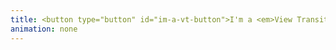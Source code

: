 ```yaml
---
title: <button type="button" id="im-a-vt-button">I'm a <em>View Transition</em>!</button>
animation: none
---
```


<script type="module">
	const imAVTButton = document.querySelector(`button#im-a-vt-button`);
	const imAVTPopover = document.querySelector(`div#im-a-vt`);

	imAVTButton.addEventListener('click', (event) => {
		event.stopPropagation();

		// Fallback for browsers that don't support this API:
		if (!document.startViewTransition) {
			imAVTPopover.togglePopover();
			return;
		}

		// With a View Transition:
		document.startViewTransition(() => {
			imAVTPopover.togglePopover();
		});
	});

	const hidePopover = () => {
		if (!imAVTPopover.matches(":popover-open")) return;

		// Fallback for browsers that don't support this API:
		if (!document.startViewTransition) {
			imAVTPopover.hidePopover();
			return;
		}

		// With a View Transition:
		document.startViewTransition(() => {
			imAVTPopover.hidePopover();
		});
	}

	document.documentElement.addEventListener('click', (event) => {
		if (event.target === imAVTPopover) return;
		hidePopover();
	});

	window.addEventListener('keyup', (event) => {
		if (event.key !== "Escape") return;
		hidePopover();
	});
</script>

<style>
	#im-a-vt {
		block-size: 55vmin;
		border: none;
		border-radius: var(--radius-round);
		box-shadow: var(--shadow-6);
		inline-size: 55vmin;
		padding: var(--size-8);
		place-self: center;
		place-items: center;
		view-transition-name: im-a-vt-popover;

		& img {
			block-size: 100%;
			inline-size: 100%;
		}
	}

	::view-transition-old(im-a-vt-popover):only-child {
		animation:
			var(--animation-scale-up),
			var(--animation-fade-out);
		animation-timing-function: var(--ease-in-out-5);
	}

	::view-transition-new(im-a-vt-popover):only-child {
		animation: 
			var(--animation-scale-down) reverse backwards,
			circle-in-center 0.5s var(--ease-in-5) normal forwards;
	}
</style>

<div id="im-a-vt" popover="manual">
	<picture>
		<source srcset="https://fonts.gstatic.com/s/e/notoemoji/latest/1f92f/512.webp" type="image/webp">
		<img src="https://fonts.gstatic.com/s/e/notoemoji/latest/1f92f/512.gif" alt="🤯" width="160" height="160">
	</picture>
</div>
